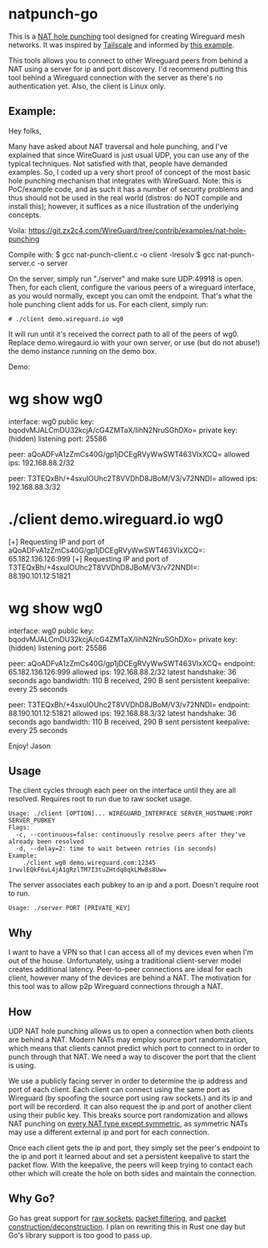 # natpunch-go

This is a [NAT hole punching](https://en.wikipedia.org/wiki/UDP_hole_punching) tool designed for creating Wireguard mesh networks. It was inspired by [Tailscale](https://www.tailscale.com/) and informed by [this example](https://git.zx2c4.com/wireguard-tools/tree/contrib/nat-hole-punching/).

This tools allows you to connect to other Wireguard peers from behind a NAT using a server for ip and port discovery. I'd recommend putting this tool behind a Wireguard connection with the server as there's no authentication yet. Also, the client is Linux only.

## Example:

Hey folks,

Many have asked about NAT traversal and hole punching, and I've
explained that since WireGuard is just usual UDP, you can use any of
the typical techniques. Not satisfied with that, people have demanded
examples. So, I coded up a very short proof of concept of the most
basic hole punching mechanism that integrates with WireGuard. Note:
this is PoC/example code, and as such it has a number of security
problems and thus should not be used in the real world (distros: do
NOT compile and install this); however, it suffices as a nice
illustration of the underlying concepts.

Voila: https://git.zx2c4.com/WireGuard/tree/contrib/examples/nat-hole-punching

Compile with:
    $ gcc nat-punch-client.c -o client -lresolv
    $ gcc nat-punch-server.c -o server

On the server, simply run "./server" and make sure UDP:49918 is open.
Then, for each client, configure the various peers of a wireguard
interface, as you would normally, except you can omit the endpoint.
That's what the hole punching client adds for us. For each client,
simply run:

    # ./client demo.wireguard.io wg0

It will run until it's received the correct path to all of the peers
of wg0. Replace demo.wiregaurd.io with your own server, or use (but do
not abuse!) the demo instance running on the demo box.

Demo:

# wg show wg0
interface: wg0
  public key: bqodvMJALCmDU32kcjA/cG4ZMTaX/IihN2NruSGhDXo=
  private key: (hidden)
  listening port: 25586

peer: aQoADFvA1zZmCs40G/gp1jDCEgRVyWwSWT463VIxXCQ=
  allowed ips: 192.168.88.2/32

peer: T3TEQxBh/+4sxuIOUhc2T8VVDhD8JBoM/V3/v72NNDI=
  allowed ips: 192.168.88.3/32

# ./client demo.wireguard.io wg0
[+] Requesting IP and port of
aQoADFvA1zZmCs40G/gp1jDCEgRVyWwSWT463VIxXCQ=: 65.182.136.126:999
[+] Requesting IP and port of
T3TEQxBh/+4sxuIOUhc2T8VVDhD8JBoM/V3/v72NNDI=: 88.190.101.12:51821

# wg show wg0
interface: wg0
  public key: bqodvMJALCmDU32kcjA/cG4ZMTaX/IihN2NruSGhDXo=
  private key: (hidden)
  listening port: 25586

peer: aQoADFvA1zZmCs40G/gp1jDCEgRVyWwSWT463VIxXCQ=
  endpoint: 65.182.136.126:999
  allowed ips: 192.168.88.2/32
  latest handshake: 36 seconds ago
  bandwidth: 110 B received, 290 B sent
  persistent keepalive: every 25 seconds

peer: T3TEQxBh/+4sxuIOUhc2T8VVDhD8JBoM/V3/v72NNDI=
  endpoint: 88.190.101.12:51821
  allowed ips: 192.168.88.3/32
  latest handshake: 36 seconds ago
  bandwidth: 110 B received, 290 B sent
  persistent keepalive: every 25 seconds


Enjoy!
Jason



## Usage

The client cycles through each peer on the interface until they are all resolved. Requires root to run due to raw socket usage.
```
Usage: ./client [OPTION]... WIREGUARD_INTERFACE SERVER_HOSTNAME:PORT SERVER_PUBKEY
Flags:
  -c, --continuous=false: continuously resolve peers after they've already been resolved
  -d, --delay=2: time to wait between retries (in seconds)
Example:
    ./client wg0 demo.wireguard.com:12345 1rwvlEQkF6vL4jA1gRzlTM7I3tuZHtdq8qkLMwBs8Uw=
```

The server associates each pubkey to an ip and a port. Doesn't require root to run.
```
Usage: ./server PORT [PRIVATE_KEY]
```

## Why

I want to have a VPN so that I can access all of my devices even when I'm out of the house. Unfortunately, using a traditional client-server model creates additional latency. Peer-to-peer connections are ideal for each client, however many of the devices are behind a NAT. The motivation for this tool was to allow p2p Wireguard connections through a NAT.

## How

UDP NAT hole punching allows us to open a connection when both clients are behind a NAT. Modern NATs may employ source port randomization, which means that clients cannot predict which port to connect to in order to punch through that NAT. We need a way to discover the port that the client is using.

We use a publicly facing server in order to determine the ip address and port of each client. Each client can connect using the same port as Wireguard (by spoofing the source port using raw sockets.) and its ip and port will be recorderd. It can also request the ip and port of another client using their public key. This breaks source port randomization and allows NAT punching on [every NAT type except symmetric](https://en.wikipedia.org/wiki/Network_address_translation#Methods_of_translation), as symmetric NATs may use a different external ip and port for each connection.

Once each client gets the ip and port, they simply set the peer's endpoint to the ip and port it learned about and set a persistent keepalive to start the packet flow. With the keepalive, the peers will keep trying to contact each other which will create the hole on both sides and maintain the connection.

## Why Go?

Go has great support for [raw sockets](https://pkg.go.dev/golang.org/x/net/ipv4?tab=doc), [packet filtering](https://pkg.go.dev/golang.org/x/net/bpf?tab=doc), and [packet construction/deconstruction](https://pkg.go.dev/github.com/google/gopacket?tab=doc). I plan on rewriting this in Rust one day but Go's library support is too good to pass up.
